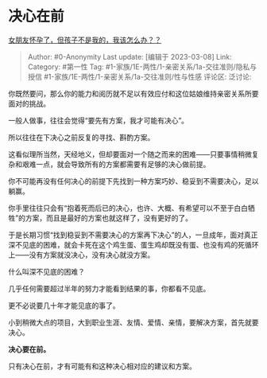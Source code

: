 # 决心在前
[女朋友怀孕了，但孩子不是我的，我该怎么办？？](https://www.zhihu.com/question/583189546/answer/2926316173)

> Author: #0-Anonymity
> Last update: [编辑于 2023-03-08]
> Link:
> Category: #第一性
> Tag: #1-家族/1E-两性/1-亲密关系/1a-交往准则/隐私与授信 #1-家族/1E-两性/1-亲密关系/1a-交往准则/性与性感
> 评论区:
> 泛讨论:

你既然要问，那么你的能力和阅历就不足以有效应付和这位姑娘维持亲密关系所要面对的挑战。

一般人做事，往往会觉得“要先有方案，我才可能有决心”。

所以往往在下决心之前反复的寻找、斟酌方案。

这看似理所当然，天经地义，但却要面对一个随之而来的困难——只要事情稍微复杂和艰难一点，就会导致所有的方案都需要有足够的决心做前提。

你不可能再没有任何决心的前提下先找到一种方案巧妙、稳妥到不需要决心，足以躺赢。

你手里往往只会有“抱着死而后已的决心，也许、大概、有希望可以不至于白白牺牲”的方案，而且是最好的方案也就这样了，没有更好的了。

于是长期习惯“找到稳妥到不需要决心的方案再下决心”的人，一旦成年，面对真正深不见底的困难，就会卡死在这个鸡生蛋、蛋生鸡却既没有蛋、也没有鸡的死循环上——没有方案就没决心，没有决心就没方案。

什么叫深不见底的困难？

几乎任何需要超过半年的努力才能看到结果的事，你都看不见底。

更不必说要几十年才能见底的事了。

小到稍微大点的项目，大到职业生涯、友情、爱情、亲情，要解决方案，首先就要决心。

**决心要在前。**

只有决心在前，才有可能有和这种决心相对应的建议和方案。
